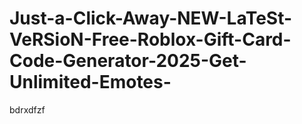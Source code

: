 # Just-a-Click-Away-NEW-LaTeSt-VeRSioN-Free-Roblox-Gift-Card-Code-Generator-2025-Get-Unlimited-Emotes-
bdrxdfzf
